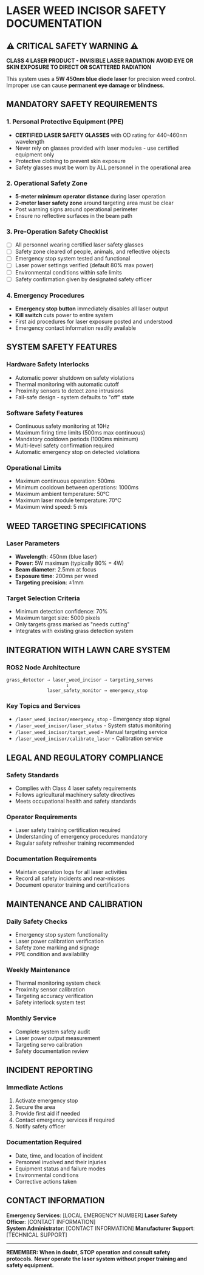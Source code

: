 # LASER WEED INCISOR SAFETY DOCUMENTATION

## ⚠️ CRITICAL SAFETY WARNING ⚠️

**CLASS 4 LASER PRODUCT - INVISIBLE LASER RADIATION**
**AVOID EYE OR SKIN EXPOSURE TO DIRECT OR SCATTERED RADIATION**

This system uses a **5W 450nm blue diode laser** for precision weed control. Improper use can cause **permanent eye damage or blindness**.

## MANDATORY SAFETY REQUIREMENTS

### 1. Personal Protective Equipment (PPE)
- **CERTIFIED LASER SAFETY GLASSES** with OD rating for 440-460nm wavelength
- Never rely on glasses provided with laser modules - use certified equipment only
- Protective clothing to prevent skin exposure
- Safety glasses must be worn by ALL personnel in the operational area

### 2. Operational Safety Zone
- **5-meter minimum operator distance** during laser operation
- **2-meter laser safety zone** around targeting area must be clear
- Post warning signs around operational perimeter
- Ensure no reflective surfaces in the beam path

### 3. Pre-Operation Safety Checklist
- [ ] All personnel wearing certified laser safety glasses
- [ ] Safety zone cleared of people, animals, and reflective objects
- [ ] Emergency stop system tested and functional
- [ ] Laser power settings verified (default 80% max power)
- [ ] Environmental conditions within safe limits
- [ ] Safety confirmation given by designated safety officer

### 4. Emergency Procedures
- **Emergency stop button** immediately disables all laser output
- **Kill switch** cuts power to entire system
- First aid procedures for laser exposure posted and understood
- Emergency contact information readily available

## SYSTEM SAFETY FEATURES

### Hardware Safety Interlocks
- Automatic power shutdown on safety violations
- Thermal monitoring with automatic cutoff
- Proximity sensors to detect zone intrusions
- Fail-safe design - system defaults to "off" state

### Software Safety Features
- Continuous safety monitoring at 10Hz
- Maximum firing time limits (500ms max continuous)
- Mandatory cooldown periods (1000ms minimum)
- Multi-level safety confirmation required
- Automatic emergency stop on detected violations

### Operational Limits
- Maximum continuous operation: 500ms
- Minimum cooldown between operations: 1000ms
- Maximum ambient temperature: 50°C
- Maximum laser module temperature: 70°C
- Maximum wind speed: 5 m/s

## WEED TARGETING SPECIFICATIONS

### Laser Parameters
- **Wavelength**: 450nm (blue laser)
- **Power**: 5W maximum (typically 80% = 4W)
- **Beam diameter**: 2.5mm at focus
- **Exposure time**: 200ms per weed
- **Targeting precision**: ±1mm

### Target Selection Criteria
- Minimum detection confidence: 70%
- Maximum target size: 5000 pixels
- Only targets grass marked as "needs cutting"
- Integrates with existing grass detection system

## INTEGRATION WITH LAWN CARE SYSTEM

### ROS2 Node Architecture
```
grass_detector → laser_weed_incisor → targeting_servos
                      ↕
               laser_safety_monitor → emergency_stop
```

### Key Topics and Services
- `/laser_weed_incisor/emergency_stop` - Emergency stop signal
- `/laser_weed_incisor/laser_status` - System status monitoring  
- `/laser_weed_incisor/target_weed` - Manual targeting service
- `/laser_weed_incisor/calibrate_laser` - Calibration service

## LEGAL AND REGULATORY COMPLIANCE

### Safety Standards
- Complies with Class 4 laser safety requirements
- Follows agricultural machinery safety directives
- Meets occupational health and safety standards

### Operator Requirements
- Laser safety training certification required
- Understanding of emergency procedures mandatory
- Regular safety refresher training recommended

### Documentation Requirements
- Maintain operation logs for all laser activities
- Record all safety incidents and near-misses
- Document operator training and certifications

## MAINTENANCE AND CALIBRATION

### Daily Safety Checks
- Emergency stop system functionality
- Laser power calibration verification
- Safety zone marking and signage
- PPE condition and availability

### Weekly Maintenance
- Thermal monitoring system check
- Proximity sensor calibration
- Targeting accuracy verification
- Safety interlock system test

### Monthly Service
- Complete system safety audit
- Laser power output measurement
- Targeting servo calibration
- Safety documentation review

## INCIDENT REPORTING

### Immediate Actions
1. Activate emergency stop
2. Secure the area
3. Provide first aid if needed
4. Contact emergency services if required
5. Notify safety officer

### Documentation Required
- Date, time, and location of incident
- Personnel involved and their injuries
- Equipment status and failure modes
- Environmental conditions
- Corrective actions taken

## CONTACT INFORMATION

**Emergency Services**: [LOCAL EMERGENCY NUMBER]
**Laser Safety Officer**: [CONTACT INFORMATION]  
**System Administrator**: [CONTACT INFORMATION]
**Manufacturer Support**: [TECHNICAL SUPPORT]

---

**REMEMBER: When in doubt, STOP operation and consult safety protocols.**
**Never operate the laser system without proper training and safety equipment.**